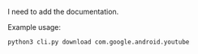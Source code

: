 I need to add the documentation.

Example usage:
```sh
python3 cli.py download com.google.android.youtube
```